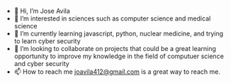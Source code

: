 - 👋 Hi, I’m Jose Avila
- 👀 I’m interested in sciences such as computer science and medical science
- 🌱 I’m currently learning javascript, python, nuclear medicine, and trying to learn cyber security
- 💞️ I’m looking to collaborate on projects that could be a great learning opportunity to improve my knowledge in the field of computuer science and cyber security
- 📫 How to reach me joavila412@gmail.com is a great way to reach me.

<!---
joavila123/joavila123 is a ✨ special ✨ repository because its `README.md` (this file) appears on your GitHub profile.
You can click the Preview link to take a look at your changes.
--->
